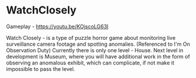 # WatchClosely
 Gameplay - https://youtu.be/KOjscoLG63I
 
Watch Closely - is a type of puzzle horror game about monitoring live surveillance camera footage and spotting anomalies. (Referenced to I'm On Observation Duty)
Currently there is only one level - House. Next level in development is Museum, where you will have additional work in the form of observing an anomalous exhibit, which can complicate, if not make it impossible to pass the level.
